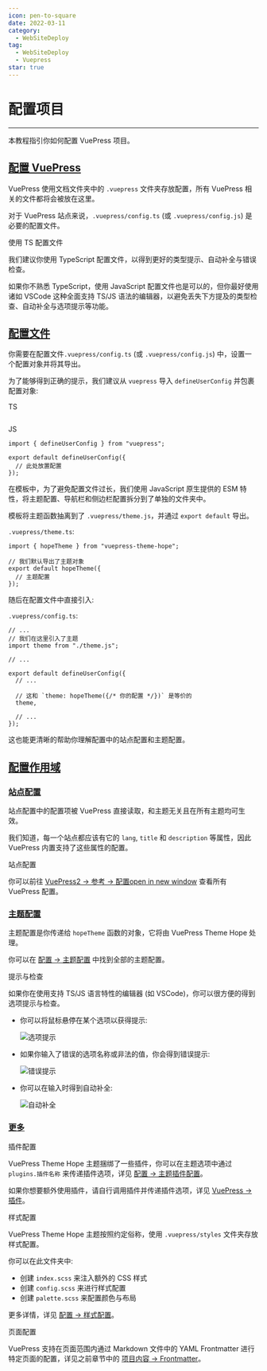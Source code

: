 ```yaml
---
icon: pen-to-square
date: 2022-03-11
category:
  - WebSiteDeploy
tag:
  - WebSiteDeploy
  - Vuepress
star: true
---
```


# **配置项目**
---
本教程指引你如何配置 VuePress 项目。

## [配置 VuePress](https://theme-hope.vuejs.press/zh/get-started/env.html#%E7%BC%96%E8%BE%91%E5%99%A8#配置-vuepress)

VuePress 使用文档文件夹中的 `.vuepress` 文件夹存放配置，所有 VuePress 相关的文件都将会被放在这里。

对于 VuePress 站点来说，`.vuepress/config.ts` (或 `.vuepress/config.js`) 是必要的配置文件。

使用 TS 配置文件

我们建议你使用 TypeScript 配置文件，以得到更好的类型提示、自动补全与错误检查。

如果你不熟悉 TypeScript，使用 JavaScript 配置文件也是可以的，但你最好使用诸如 VSCode 这种全面支持 TS/JS 语法的编辑器，以避免丢失下方提及的类型检查、自动补全与选项提示等功能。

## [配置文件](https://theme-hope.vuejs.press/zh/get-started/env.html#%E7%BC%96%E8%BE%91%E5%99%A8#配置文件)

你需要在配置文件`.vuepress/config.ts` (或 `.vuepress/config.js`) 中，设置一个配置对象并将其导出。

为了能够得到正确的提示，我们建议从 `vuepress` 导入 `defineUserConfig` 并包裹配置对象:

TS

```

```

JS

```
import { defineUserConfig } from "vuepress";

export default defineUserConfig({
  // 此处放置配置
});
```

在模板中，为了避免配置文件过长，我们使用 JavaScript 原生提供的 ESM 特性，将主题配置、导航栏和侧边栏配置拆分到了单独的文件夹中。

模板将主题函数抽离到了 `.vuepress/theme.js`，并通过 `export default` 导出。

`.vuepress/theme.ts`:

```
import { hopeTheme } from "vuepress-theme-hope";

// 我们默认导出了主题对象
export default hopeTheme({
  // 主题配置
});
```

随后在配置文件中直接引入:

`.vuepress/config.ts`:

```
// ...
// 我们在这里引入了主题
import theme from "./theme.js";

// ...

export default defineUserConfig({
  // ...

  // 这和 `theme: hopeTheme({/* 你的配置 */})` 是等价的
  theme,

  // ...
});
```

这也能更清晰的帮助你理解配置中的站点配置和主题配置。

## [配置作用域](https://theme-hope.vuejs.press/zh/get-started/env.html#%E7%BC%96%E8%BE%91%E5%99%A8#配置作用域)

### [站点配置](https://theme-hope.vuejs.press/zh/get-started/env.html#%E7%BC%96%E8%BE%91%E5%99%A8#站点配置)

站点配置中的配置项被 VuePress 直接读取，和主题无关且在所有主题均可生效。

我们知道，每一个站点都应该有它的 `lang`, `title` 和 `description` 等属性，因此 VuePress 内置支持了这些属性的配置。

站点配置

你可以前往 [VuePress2 → 参考 → 配置open in new window](https://vuejs.press/zh/reference/config.html) 查看所有 VuePress 配置。

### [主题配置](https://theme-hope.vuejs.press/zh/get-started/env.html#%E7%BC%96%E8%BE%91%E5%99%A8#主题配置)

主题配置是你传递给 `hopeTheme` 函数的对象，它将由 VuePress Theme Hope 处理。

你可以在 [配置 → 主题配置](https://theme-hope.vuejs.press/zh/config/) 中找到全部的主题配置。

提示与检查

如果你在使用支持 TS/JS 语言特性的编辑器 (如 VSCode)，你可以很方便的得到选项提示与检查。

-   你可以将鼠标悬停在某个选项以获得提示:
    
    ![选项提示](https://theme-hope.vuejs.press/assets/vscode-hint-light-BrqOK8nK.png)  
    
-   如果你输入了错误的选项名称或非法的值，你会得到错误提示:
    
    ![错误提示](https://theme-hope.vuejs.press/assets/vscode-error-light-G5N0mIbk.png)  
    
-   你可以在输入时得到自动补全:
    
    ![自动补全](https://theme-hope.vuejs.press/assets/vscode-autocomplete-light-CXbOAAnY.png)  
    

### [更多](https://theme-hope.vuejs.press/zh/get-started/env.html#%E7%BC%96%E8%BE%91%E5%99%A8#更多)

插件配置

VuePress Theme Hope 主题捆绑了一些插件，你可以在主题选项中通过 `plugins.插件名称` 来传递插件选项，详见 [配置 → 主题插件配置](https://theme-hope.vuejs.press/zh/config/plugins/)。

如果你想要额外使用插件，请自行调用插件并传递插件选项，详见 [VuePress → 插件](https://theme-hope.vuejs.press/cookbook/vuepress/plugin.html)。

样式配置

VuePress Theme Hope 主题按照约定俗称，使用 `.vuepress/styles` 文件夹存放样式配置。

你可以在此文件夹中:

-   创建 `index.scss` 来注入额外的 CSS 样式
-   创建 `config.scss` 来进行样式配置
-   创建 `palette.scss` 来配置颜色与布局

更多详情，详见 [配置 → 样式配置](https://theme-hope.vuejs.press/zh/config/style.html)。

页面配置

VuePress 支持在页面范围内通过 Markdown 文件中的 YAML Frontmatter 进行特定页面的配置，详见之前章节中的 [项目内容 → Frontmatter](https://theme-hope.vuejs.press/zh/get-started/content.html#frontmatter)。